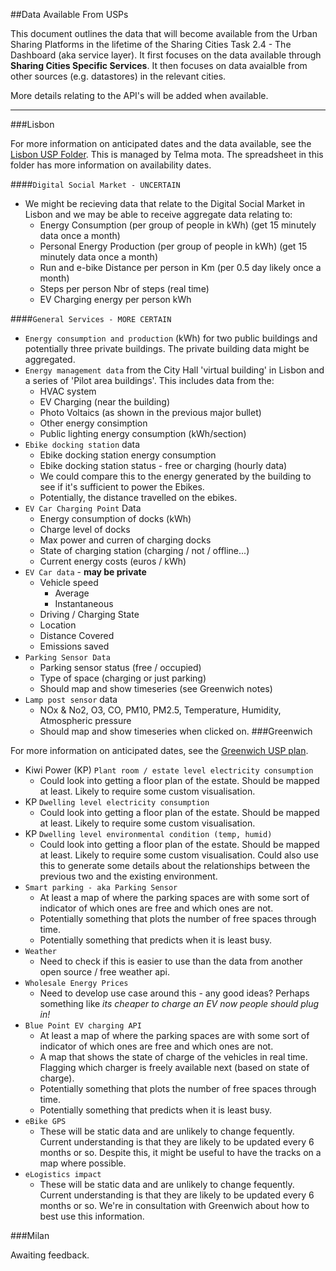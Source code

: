 ##Data Available From USPs

This document outlines the data that will become available from the Urban Sharing Platforms in the lifetime of the Sharing Cities Task 2.4 - The Dashboard (aka service layer). It first focuses on the data available through **Sharing Cities Specific Services**. It then focuses on data avaialble from other sources (e.g. datastores) in the relevant cities.

More details relating to the API's will be added when available. 

---


###Lisbon

For more information on anticipated dates and the data available, see the [Lisbon USP Folder](https://drive.google.com/drive/folders/0B-BYSa5GDvhZekdhZFJYR05iVDQ). This is managed by Telma mota. The spreadsheet in this folder has more information on availability dates. 

####`Digital Social Market - UNCERTAIN`

- We might be recieving data that relate to the Digital Social Market in Lisbon and we may be able to receive aggregate data relating to:
    - Energy Consumption (per group of people in kWh) (get 15 minutely data once a month)
    - Personal Energy Production (per group of people in kWh) (get 15 minutely data once a month)
    - Run and e-bike Distance per person in Km (per 0.5 day likely once a month)
    - Steps per person	Nbr of steps (real time)
    - EV Charging energy per person	kWh

####`General Services - MORE CERTAIN`

- `Energy consumption and production` (kWh) for two public buildings and potentially three private buildings. The private building data might be aggregated.
- `Energy management data` from the City Hall 'virtual building' in Lisbon and a series of 'Pilot area buildings'. This includes data from the:
    - HVAC system
    - EV Charging (near the building)
    - Photo Voltaics (as shown in the previous major bullet)
    - Other energy consimption
    - Public lighting energy consumption (kWh/section)
- `Ebike docking station` data
    - Ebike docking station energy consumption
    - Ebike docking station status - free or charging (hourly data)
    - We could compare this to the energy generated by the building to see if it's sufficient to power the Ebikes. 
    - Potentially, the distance travelled on the ebikes. 
- `EV Car Charging Point` Data
    - Energy consumption of docks (kWh)
    - Charge level of docks
    - Max power and curren  of charging docks
    - State of charging station (charging / not / offline...)
    - Current energy costs (euros / kWh)
- `EV Car data` - __may be private__
    - Vehicle speed
        - Average
        - Instantaneous
    - Driving / Charging State
    - Location
    - Distance Covered
    - Emissions saved
- `Parking Sensor Data`
    - Parking sensor status (free / occupied)
    - Type of space (charging or just parking)
    - Should map and show timeseries (see Greenwich notes)
- `Lamp post sensor` data
    - NOx & No2, O3, CO, PM10, PM2.5, Temperature, Humidity, Atmospheric pressure
    - Should map and show timeseries when clicked on. 
###Greenwich

For more information on anticipated dates, see the [Greenwich USP plan](https://docs.google.com/spreadsheets/d/1mWTsh-IIZ8ZosO-Tm_hDV8RSGFfA8Br8RMQUUti-PEE/edit?ts=5b616ddb#gid=0).

- Kiwi Power (KP) `Plant room / estate level electricity consumption`
    - Could look into getting a floor plan of the estate. Should be mapped at least. Likely to require some custom visualisation. 
- KP `Dwelling level electricity consumption`
    - Could look into getting a floor plan of the estate. Should be mapped at least. Likely to require some custom visualisation. 
- KP `Dwelling level environmental condition (temp, humid)`
    - Could look into getting a floor plan of the estate. Should be mapped at least. Likely to require some custom visualisation. Could also use this to generate some details about the relationships between the previous two and the existing environment. 
- `Smart parking - aka Parking Sensor`
    - At least a map of where the parking spaces are with some sort of indicator of which ones are free and which ones are not. 
    - Potentially something that plots the number of free spaces through time.
    - Potentially something that predicts when it is least busy. 
- `Weather`
    - Need to check if this is easier to use than the data from another open source / free weather api. 
- `Wholesale Energy Prices`
    - Need to develop use case around this - any good ideas? Perhaps something like *its cheaper to charge an EV now people should plug in!*
- `Blue Point EV charging API`
    - At least a map of where the parking spaces are with some sort of indicator of which ones are free and which ones are not. 
    - A map that shows the state of charge of the vehicles in real time. Flagging which charger is freely available next (based on state of charge).
    - Potentially something that plots the number of free spaces through time.
    - Potentially something that predicts when it is least busy. 
- `eBike GPS`
    - These will be static data and are unlikely to change fequently. Current understanding is that they are likely to be updated every 6 months or so. Despite this, it might be useful to have the tracks on a map where possible. 
- `eLogistics impact`
    - These will be static data and are unlikely to change fequently. Current understanding is that they are likely to be updated every 6 months or so. We're in consultation with Greenwich about how to best use this information. 

###Milan

Awaiting feedback. 